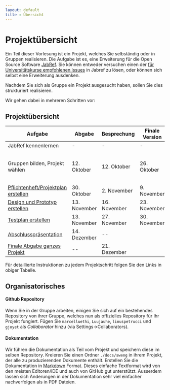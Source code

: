 ```yaml
---
layout: default
title : Übersicht
---
```


# Projektübersicht

Ein Teil dieser Vorlesung ist ein Projekt, welches Sie selbständig oder in Gruppen realisieren. 
Die Aufgabe ist es, eine Erweiterung für die Open Source Software [JabRef](https://www.jabref.org/). Sie können entweder versuchen 
einen der [für Universitätskurse empfohlenen Issues](https://github.com/orgs/JabRef/projects/3) in Jabref zu lösen, oder können sich selbst eine Erweiterung ausdenken. 

Nachdem Sie sich als Gruppe ein Projekt ausgesucht haben, sollen Sie dies strukturiert realisieren.

Wir gehen dabei in mehreren Schritten vor:

## Projektübersicht

| Aufgabe |  Abgabe | Besprechung | Finale Version | Bemerkung |
|---------|--------|---------------------|---------|-----------|
| JabRef kennenlernen | - | - | - | - |
| Gruppen bilden, Projekt wählen | 12. Oktober | 12. Oktober | 26. Oktober | Am 26.Oktober muss das Projektthema fix sein |
| [Pflichtenheft/Projektplan erstellen](week6/exercises) | 30. Oktober | 2. November  | 9. November | |
| [Design und Prototyp erstellen](week8/exercises) | 13. November | 16. November | 23. November | |
| [Testplan erstellen](week10/exercises) | 13. November | 27. November | 30. November| |
| [Abschlusspräsentation](week12/exercises) | 14. Dezember |  --  |  |
| [Finale Abgabe ganzes Projekt](week12/exercises) | -- | 21. Dezember |  |

Für detaillierte Instruktionen zu jedem Projektschritt folgen Sie den Links in obiger Tabelle.

## Organisatorisches

#### Github Repository

Wenn Sie in der Gruppe arbeiten, einigen Sie sich auf ein bestehendes Repository von ihrer Gruppe, welches nun als offizielles Repository für Ihr Projekt fungiert. 
Fügen Sie `marcelluethi`, `Luujauhe`, `linuspetrucci` und `gjoyet` als *Collaborator* hinzu (via Settings->Collaborators).


<!--Kreieren sie ausgehend vom master branch einen branch `develop`. Für jede Abgabe (und jedes Feature) kreieren sie ausgehend vom branch `develop` einen neuen Featurebranch. Der Pull Request hat jeweils den `develop` branch als Ziel. Damit haben sie am Ende alle projektrelevanten Änderungen im `develop` branch. -->



#### Dokumentation
Wir führen die Dokumentation als Teil vom Projekt und speichern diese im selben Repository.
Kreieren Sie einen Ordner `./docs/sweng` in ihrem Projekt, der alle zu produzierenden Dokumente enthält. Erstellen Sie die Dokumentation in [Markdown](https://help.github.com/categories/writing-on-github/) Format. Dieses einfache Textformat wird von den meisten Editoren/IDE und auch von GitHub gut unterstützt. Ausserdem lassen sich Änderungen in der Dokumentation sehr viel einfacher nachverfolgen als in PDF Dateien.





